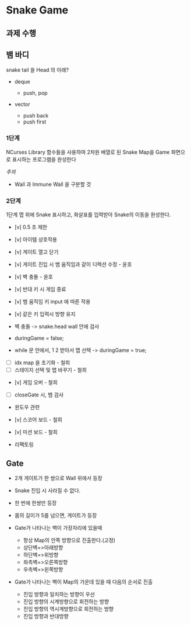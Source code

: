 # Snake Game

## 과제 수행


## 뱀 바디
snake tail 을 Head 의 아래?
- deque
    - push, pop

- vector 
    - push back 
    - push first




### 1단계
NCurses Library 함수들을 사용하여 2차원 배열로 된 Snake Map을 Game 화면으로 표시하는 프로그램을 완성한다

*주의*
- Wall 과 Immune Wall 을 구분할 것


### 2단계
1단계 맵 위에 Snake 표시하고, 화살표를 입력받아 Snake의 이동을 완성한다.

- [v] 0.5 초 제한
- [v] 아이템 상호작용
- [v] 게이트 열고 닫기

- [v] 게이트 진입 시 뱀 움직임과 같이 디렉션 수정 - 윤호


- [v] 벽 충돌 - 윤호
- [v] 반대 키 시 게임 종료 
- [v] 뱀 움직임 키 input 에 따른 작용
- [v] 같은 키 입력시 방향 유지

- 벽 충돌 -> snake.head wall 안에 검사
- duringGame = false;
- while 문 안에서, 1 2 받아서 맵 선택 -> duringGame = true;


- [ ] idx map 을 초기화 - 철희
- [ ] 스테이지 선택 및 맵 바꾸기 - 철희
- [v] 게임 오버 - 철희
- [ ] closeGate 시, 뱀 검사

- 윈도우 관련
- [v] 스코어 보드 - 철희
- [v] 미션 보드 - 철희


- 리팩토링


## Gate
- 2개 게이트가 한 쌍으로 Wall 위에서 등장
- Snake 진입 시 사라질 수 없다.
- 한 번에 한쌍만 등장
- 몸의 길이가 5를 넘으면, 게이트가 등장

- Gate가 나타나는 벽이 가장자리에 있을때
    - 항상 Map의 안쪽 방향으로 진출한다.(고정)
    - 상단벽=>아래방향
    - 하단벽=>위방향
    - 좌측벽=>오른쪽방향
    - 우측벽=>왼쪽방향

- Gate가 나타나는 벽이 Map의 가운데 있을 때 다음의 순서로 진출
    - 진입 방향과 일치하는 방향이 우선
    - 진입 방향의 시계방향으로 회전하는 방향
    - 진입 방향의 역시계방향으로 회전하는 방향
    - 진입 방향과 반대방향